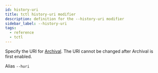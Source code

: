 ```yaml
---
id: history-uri
title: tctl history-uri modifier
description: definition for the --history-uri modifier
sidebar_label: --history-uri
tags:
  - reference
  - tctl
---
```


Specify the URI for [Archival](/concepts/what-is-archival).
The URI cannot be changed after Archival is first enabled.

Alias `--huri`

